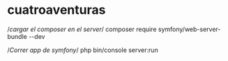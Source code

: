 # cuatroaventuras
/*cargar el composer en el server*/
composer require symfony/web-server-bundle --dev

/*Correr app de symfony*/
php bin/console server:run
